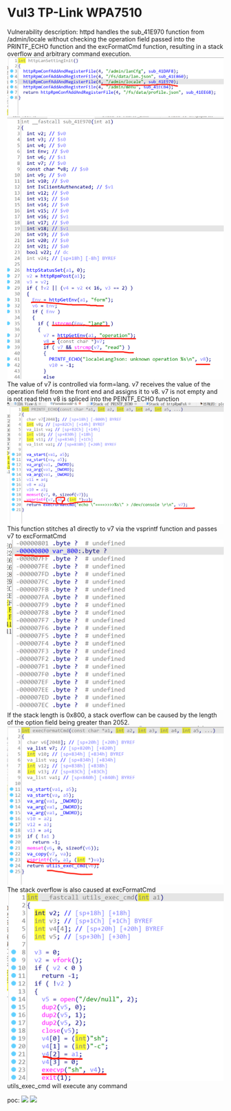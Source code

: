 # Vul3 TP-Link WPA7510
Vulnerability description: httpd handles the sub_41E970 function from /admin/locale without checking the operation field passed into the PRINTF_ECHO function and the excFormatCmd function, resulting in a stack overflow and arbitrary command execution.
![](Clipboard_2023-03-06-12-24-19.png)
![](Clipboard_2023-03-06-12-25-04.png)
The value of v7 is controlled via form=lang. v7 receives the value of the operation field from the front end and assigns it to v8. v7 is not empty and is not read then v8 is spliced into the PEINTF_ECHO function
![](Clipboard_2023-03-06-12-30-04.png)
This function stitches a1 directly to v7 via the vsprintf function and passes v7 to excFormatCmd
![](Clipboard_2023-03-06-12-30-56.png)
If the stack length is 0x800, a stack overflow can be caused by the length of the option field being greater than 2052.
![](Clipboard_2023-03-06-12-32-23.png)
The stack overflow is also caused at excFormatCmd
![](Clipboard_2023-03-06-12-33-05.png)
utils_exec_cmd will execute any command

poc:
![](@Clipboard_2023-03-06-12-34-08.png)
![](@Clipboard_2023-03-06-12-34-47.png)

